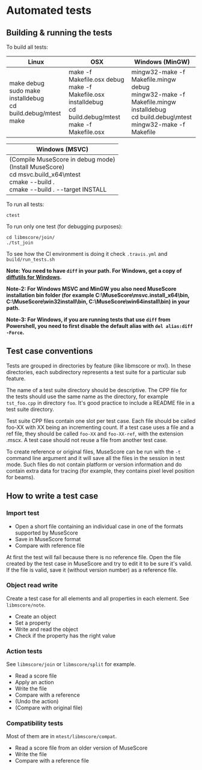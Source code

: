 # Automated tests

## Building & running the tests

To build all tests:

| Linux | OSX | Windows (MinGW) |
| ----- | --- | --------------- |
| make debug<br>sudo make installdebug<br>cd build.debug/mtest<br>make</pre> | make -f Makefile.osx debug<br>make -f Makefile.osx installdebug<br>cd build.debug/mtest<br>make -f Makefile.osx | mingw32-make -f Makefile.mingw debug<br>mingw32-make -f Makefile.mingw installdebug<br>cd build.debug\mtest<br>mingw32-make -f Makefile |

| Windows (MSVC) |
| -------------- |
| (Compile MuseScore in debug mode)<br>(Install MuseScore)<br>cd msvc.build_x64\mtest<br>cmake --build .<br>cmake --build . --target INSTALL |

To run all tests:

    ctest

To run only one test (for debugging purposes):

    cd libmscore/join/
    ./tst_join

To see how the CI environment is doing it check `.travis.yml` and `build/run_tests.sh`

**Note: You need to have `diff` in your path. For Windows, get a copy of [diffutils for Windows](http://gnuwin32.sourceforge.net/packages/diffutils.htm "diffutils for Windows").**

**Note-2: For Windows MSVC and MinGW you also need MuseScore installation bin folder (for example C:\MuseScore\msvc.install_x64\bin, C:\MuseScore\win32install\bin, C:\MuseScore\win64install\bin) in your path.**

**Note-3: For Windows, if you are running tests that use `diff` from Powershell, you need to first disable the default alias with `del alias:diff -Force`.**

## Test case conventions

Tests are grouped in directories by feature (like libmscore or mxl). 
In these directories, each subdirectory represents a test suite for a particular sub feature.

The name of a test suite directory should be descriptive. The CPP file for the tests should use the same name as the directory, for example `tst_foo.cpp` in directory `foo`. It's good practice to include a README file in a test suite directory.

Test suite CPP files contain one slot per test case. Each file should be called foo-XX with XX being an incrementing count. If a test case uses a file and a ref file, they should be called `foo-XX` and `foo-XX-ref`, with the extension .mscx. A test case should not reuse a file from another test case.

To create reference or original files, MuseScore can be run with the `-t` command line argument and it will save all the files in the session in test mode. Such files do not contain platform or version information and do contain extra data for tracing (for example, they contains pixel level position for beams).

## How to write a test case

### Import test

* Open a short file containing an individual case in one of the formats supported by MuseScore
* Save in MuseScore format
* Compare with reference file

At first the test will fail because there is no reference file. Open the file created by the test case in MuseScore and try to edit it to be sure it's valid. If the file is valid, save it (without version number) as a reference file.

### Object read write

Create a test case for all elements and all properties in each element. See `libmscore/note`.

* Create an object
* Set a property
* Write and read the object
* Check if the property has the right value

### Action tests

See `libmscore/join` or `libmscore/split` for example.

* Read a score file
* Apply an action
* Write the file
* Compare with a reference
* (Undo the action)
* (Compare with original file)

### Compatibility tests

Most of them are in `mtest/libmscore/compat`.

* Read a score file from an older version of MuseScore
* Write the file
* Compare with a reference file
